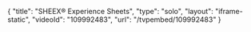 {
    "title": "SHEEX&reg; Experience Sheets",
    "type": "solo",
    "layout": "iframe-static",
    "videoId": "109992483",
    "url": "\/tvpembed\/109992483"
}